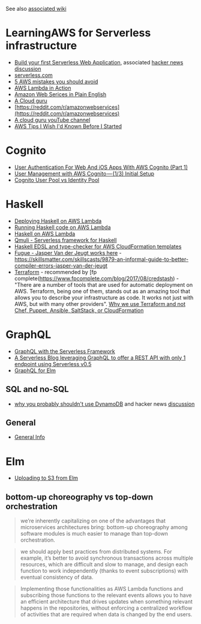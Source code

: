 See also [associated wiki](https://github.com/NickAger/LearningAWS/wiki)

# LearningAWS for Serverless infrastructure

* [Build your first Serverless Web Application](https://aws.amazon.com/serverless/build-a-web-app/), associated [hacker news discussion](https://news.ycombinator.com/item?id=14740971)
* [serverless.com](http://www.serverless.com)
* [5 AWS mistakes you should avoid](https://cloudonaut.io/5-aws-mistakes-you-should-avoid/)
* [AWS Lambda in Action](https://www.manning.com/books/aws-lambda-in-action)
* [Amazon Web Serices in Plain English](https://www.expeditedssl.com/aws-in-plain-english)
* [A Cloud guru](https://acloud.guru)
* [https://reddit.com/r/amazonwebservices](https://reddit.com/r/amazonwebservices)
* [A cloud guru youTube channel](https://www.youtube.com/channel/UCp8lLM2JP_1pv6E0NQ38pqw)
* [AWS Tips I Wish I'd Known Before I Started](https://wblinks.com/notes/aws-tips-i-wish-id-known-before-i-started/)

# Cognito
* [User Authentication For Web And iOS Apps With AWS Cognito (Part 1)](https://www.smashingmagazine.com/2017/08/user-authentication-web-ios-apps-aws-cognito-part-1/)
* [User Management with AWS Cognito — (1/3) Initial Setup](https://medium.com/@kangzeroo/user-management-with-aws-cognito-1-3-initial-setup-a1a692a657b3)
* [Cognito User Pool vs Identity Pool](https://serverless-stack.com/chapters/cognito-user-pool-vs-identity-pool.html)

# Haskell
* [Deploying Haskell on AWS Lambda](http://www.alfredodinapoli.com/posts/2017-03-16-deploying-haskell-on-aws-lambda.html)
* [Running Haskell code on AWS Lambda](https://github.com/abailly/aws-lambda-haskell)
* [Haskell on AWS Lambda](https://www.agileand.me/haskell-aws-lambda/)
* [Qmuli - Serverless framework for Haskell](https://github.com/qmuli/qmuli/)
* [Haskell EDSL and type-checker for AWS CloudFormation templates](https://github.com/frontrowed/stratosphere)
* [Fugue - Jasper Van der Jeugt works here](https://fugue.co) - https://skillsmatter.com/skillscasts/9879-an-informal-guide-to-better-compiler-errors-jasper-van-der-jeugt
* [Terraform](https://www.terraform.io) - recommended by [fp complete(https://www.fpcomplete.com/blog/2017/08/credstash) - "There are a number of tools that are used for automatic deployment on AWS. Terraform, being one of them, stands out as an amazing tool that allows you to describe your infrastructure as code. It works not just with AWS, but with many other providers". [Why we use Terraform and not Chef, Puppet, Ansible, SaltStack, or CloudFormation](https://blog.gruntwork.io/why-we-use-terraform-and-not-chef-puppet-ansible-saltstack-or-cloudformation-7989dad2865c)

# GraphQL

* [GraphQL with the Serverless Framework](https://serverless.zone/graphql-with-the-serverless-framework-79924829a8ca)
* [A Serverless Blog leveraging GraphQL to offer a REST API with only 1 endpoint using Serverless v0.5](https://github.com/serverless/serverless-graphql-blog)
* [GraphQL for Elm](https://github.com/jahewson/elm-graphql)

## SQL and no-SQL
* [why you probably shouldn't use DynamoDB](https://syslog.ravelin.com/you-probably-shouldnt-use-dynamodb-89143c1287ca) and hacker news [discussion](https://news.ycombinator.com/item?id=14721920)

## General

* [General Info](general.md)

# Elm
* [Uploading to S3 from Elm](http://simonh1000.github.io/2016/12/elm-s3-uploads/)

## bottom-up choreography vs top-down orchestration
> we’re inherently capitalizing on one of the advantages that microservices architectures bring: bottom-up choreography among software modules is much easier to manage than top-down orchestration.

> we should apply best practices from distributed systems. For example, it’s better to avoid synchronous transactions across multiple resources, which are difficult and slow to manage, and design each function to work independently (thanks to event subscriptions) with eventual consistency of data.
 
> Implementing those functionalities as AWS Lambda functions and subscribing those functions to the relevant events allows you to have an efficient architecture that drives updates when something relevant happens in the repositories, without enforcing a centralized workflow of activities that are required when data is changed by the end users. 
